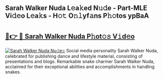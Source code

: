 ## Sarah Walker Nuda L𝚎a𝚔ed N𝚞𝚍e - Part-MLE Vi𝚍𝚎o L𝚎a𝚔s - H𝚘𝚝 O𝚗𝚕yf𝚊ns P𝚑𝚘tos ypBaA

# <h2><a href="http://kf6um5.oniu.top/?m=Sarah+Walker+Nuda">🔗👉 🔴 Sarah Walker Nuda P𝚑ot𝚘𝚜 V𝚒d𝚎o</a></h2>

[![Sarah Walker Nuda Nu𝚍e𝚜](https://i.imgur.com/0qMVB7G.gif)](http://kf6um5.oniu.top/?m=Sarah+Walker+Nuda)
Social media personality Sarah Walker Nuda, celebrated for publishing dance and lifestyle material, consisting of presentations and blogs. Remarkable snake charmer Sarah Walker Nuda, acclaimed for their exceptional abilities and accomplishments in handling snakes.  
